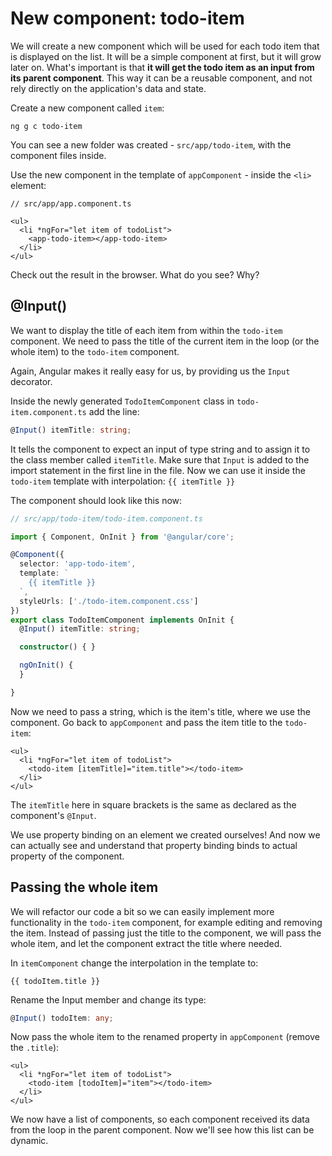 # New component: todo-item

We will create a new component which will be used for each todo item that is displayed on the list. It will be a simple component at first, but it will grow later on. What's important is that **it will get the todo item as an input from its parent component**. This way it can be a reusable component, and not rely directly on the application's data and state.

Create a new component called `item`:

```text
ng g c todo-item
```

You can see a new folder was created - `src/app/todo-item`, with the component files inside.

Use the new component in the template of `appComponent` - inside the `<li>` element:

```markup
// src/app/app.component.ts

<ul>
  <li *ngFor="let item of todoList">
    <app-todo-item></app-todo-item>
  </li>
</ul>
```

Check out the result in the browser. What do you see? Why?

## @Input\(\)

We want to display the title of each item from within the `todo-item` component. We need to pass the title of the current item in the loop \(or the whole item\) to the `todo-item` component.

Again, Angular makes it really easy for us, by providing us the `Input` decorator.

Inside the newly generated `TodoItemComponent` class in `todo-item.component.ts` add the line:

```typescript
@Input() itemTitle: string;
```

It tells the component to expect an input of type string and to assign it to the class member called `itemTitle`. Make sure that `Input` is added to the import statement in the first line in the file. Now we can use it inside the `todo-item` template with interpolation: `{{ itemTitle }}`

The component should look like this now:

```typescript
// src/app/todo-item/todo-item.component.ts

import { Component, OnInit } from '@angular/core';

@Component({
  selector: 'app-todo-item',
  template: `
    {{ itemTitle }}
  `,
  styleUrls: ['./todo-item.component.css']
})
export class TodoItemComponent implements OnInit {
  @Input() itemTitle: string;

  constructor() { }

  ngOnInit() {
  }

}
```

Now we need to pass a string, which is the item's title, where we use the component. Go back to `appComponent` and pass the item title to the `todo-item`:

```markup
<ul>
  <li *ngFor="let item of todoList">
    <todo-item [itemTitle]="item.title"></todo-item>
  </li>
</ul>
```

The `itemTitle` here in square brackets is the same as declared as the component's `@Input`.

We use property binding on an element we created ourselves! And now we can actually see and understand that property binding binds to actual property of the component.

## Passing the whole item

We will refactor our code a bit so we can easily implement more functionality in the `todo-item` component, for example editing and removing the item. Instead of passing just the title to the component, we will pass the whole item, and let the component extract the title where needed.

In `itemComponent` change the interpolation in the template to:

```markup
{{ todoItem.title }}
```

Rename the Input member and change its type:

```typescript
@Input() todoItem: any;
```

Now pass the whole item to the renamed property in `appComponent` \(remove the `.title`\):

```markup
<ul>
  <li *ngFor="let item of todoList">
    <todo-item [todoItem]="item"></todo-item>
  </li>
</ul>
```

We now have a list of components, so each component received its data from the loop in the parent component. Now we'll see how this list can be dynamic.

